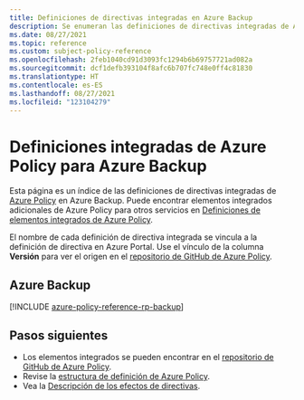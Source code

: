 ```yaml
---
title: Definiciones de directivas integradas en Azure Backup
description: Se enumeran las definiciones de directivas integradas de Azure Policy en Azure Backup. Estas definiciones de directivas integradas proporcionan enfoques comunes para administrar los recursos de Azure.
ms.date: 08/27/2021
ms.topic: reference
ms.custom: subject-policy-reference
ms.openlocfilehash: 2feb1040cd91d3093fc1294b6b69757721ad082a
ms.sourcegitcommit: dcf1defb393104f8afc6b707fc748e0ff4c81830
ms.translationtype: HT
ms.contentlocale: es-ES
ms.lasthandoff: 08/27/2021
ms.locfileid: "123104279"
---
```

# <a name="azure-policy-built-in-definitions-for-azure-backup"></a>Definiciones integradas de Azure Policy para Azure Backup

Esta página es un índice de las definiciones de directivas integradas de [Azure Policy](../governance/policy/overview.md) en Azure Backup. Puede encontrar elementos integrados adicionales de Azure Policy para otros servicios en [Definiciones de elementos integrados de Azure Policy](../governance/policy/samples/built-in-policies.md).

El nombre de cada definición de directiva integrada se vincula a la definición de directiva en Azure Portal. Use el vínculo de la columna **Versión** para ver el origen en el [repositorio de GitHub de Azure Policy](https://github.com/Azure/azure-policy).

## <a name="azure-backup"></a>Azure Backup

[!INCLUDE [azure-policy-reference-rp-backup](../../includes/policy/reference/byrp/microsoft.recoveryservices.md)]

## <a name="next-steps"></a>Pasos siguientes

- Los elementos integrados se pueden encontrar en el [repositorio de GitHub de Azure Policy](https://github.com/Azure/azure-policy).
- Revise la [estructura de definición de Azure Policy](../governance/policy/concepts/definition-structure.md).
- Vea la [Descripción de los efectos de directivas](../governance/policy/concepts/effects.md).
